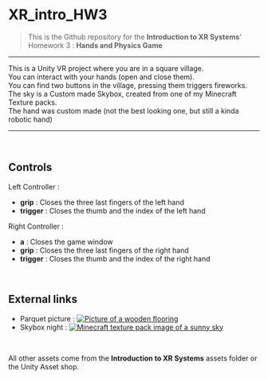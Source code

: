 # XR_intro_HW3
> This is the Github repository for the **Introduction to XR Systems**' Homework 3 : **Hands and Physics Game**

___

This is a Unity VR project where you are in a square village.<br>
You can interact with your hands (open and close them). <br>
You can find two buttons in the village, pressing them triggers fireworks. <br>
The sky is a Custom made Skybox, created from one of my Minecraft Texture packs. <br>
The hand was custom made (not the best looking one, but still a kinda robotic hand)

___
<br>

## Controls

Left Controller :
- **grip** : Closes the three last fingers of the left hand
- **trigger** : Closes the thumb and the index of the left hand

Right Controller :
- **a** : Closes the game window
- **grip** : Closes the three last fingers of the right hand
- **trigger** : Closes the thumb and the index of the right hand

<br>

## External links
- Parquet picture : [![Picture of a wooden flooring](https://i.pinimg.com/originals/f8/65/e7/f865e77cc14c65019d8b0dd1a0afa6e0.jpg)](https://i.pinimg.com/originals/f8/65/e7/f865e77cc14c65019d8b0dd1a0afa6e0.jpg)
- Skybox night : [![Minecraft texture pack image of a sunny sky](https://imgur.com/WoUMuBf.png)](https://imgur.com/WoUMuBf)

<br>

All other assets come from the **Introduction to XR Systems** assets folder or the Unity Asset shop.
